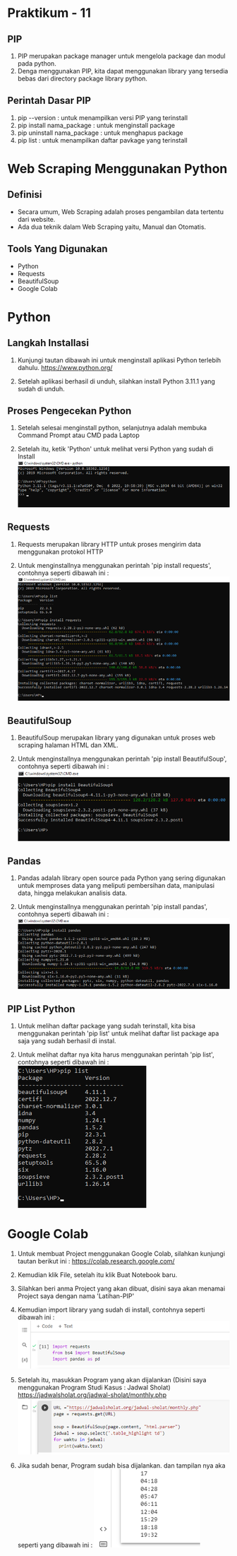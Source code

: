 # Praktikum - 11

## PIP

1. PIP merupakan package manager untuk mengelola package dan modul pada python.
2. Denga menggunakan PIP, kita dapat menggunakan library yang tersedia bebas dari directory package library python.

## Perintah Dasar PIP

1. pip --version : untuk menampilkan versi PIP yang terinstall
2. pip install nama_package : untuk menginstall package
3. pip uninstall nama_package : untuk menghapus package
4. pip list : untuk menampilkan daftar pavkage yang terinstall

# Web Scraping Menggunakan Python

## Definisi

- Secara umum, Web Scraping adalah proses pengambilan data tertentu dari website.
- Ada dua teknik dalam Web Scraping yaitu, Manual dan Otomatis.

## Tools Yang Digunakan

- Python
- Requests
- BeautifulSoup
- Google Colab

# Python

## Langkah Installasi

1. Kunjungi tautan dibawah ini untuk menginstall aplikasi Python terlebih dahulu.
https://www.python.org/

2. Setelah aplikasi berhasil di unduh, silahkan install Python 3.11.1 yang sudah di unduh.

## Proses Pengecekan Python

1. Setelah selesai menginstall python, selanjutnya adalah membuka Command Prompt atau CMD pada Laptop 

2. Setelah itu, ketik 'Python' untuk melihat versi Python yang sudah di Install
![img.1](Screenshot/PNG-2.png)

## Requests

1. Requests merupakan library HTTP untuk proses mengirim data menggunakan protokol HTTP

2. Untuk menginstallnya menggunakan perintah 'pip install requests', contohnya seperti dibawah ini :
![img.2](Screenshot/PNG-3.png)

## BeautifulSoup

1. BeautifulSoup merupakan library yang digunakan untuk proses web scraping halaman HTML dan XML.

2. Untuk menginstallnya menggunakan perintah 'pip install BeautifulSoup', contohnya seperti dibawah ini :
![img.3](Screenshot/PNG-4.png)

## Pandas

1. Pandas adalah library open source pada Python yang sering digunakan untuk memproses data yang meliputi pembersihan data, manipulasi data, hingga melakukan analisis data.

2. Untuk menginstallnya menggunakan perintah 'pip install pandas', contohnya seperti dibawah ini :
![img.4](Screenshot/PNG-5.png)

## PIP List Python

1. Untuk melihan daftar package yang sudah terinstall, kita bisa menggunakan perintah 'pip list' untuk melihat daftar list package apa saja yang sudah berhasil di instal.

2. Untuk melihat daftar nya kita harus menggunakan perintah 'pip list', contohnya seperti dibawah ini :
![img.5](Screenshot/PNG-6.png)

# Google Colab

1. Untuk membuat Project menggunakan Google Colab, silahkan kunjungi tautan berikut ini : https://colab.research.google.com/

2. Kemudian klik File, setelah itu klik Buat Notebook baru.

3. Silahkan beri anma Project yang akan dibuat, disini saya akan menamai Project saya dengan nama 'Latihan-PIP'

4. Kemudian import library yang sudah di install, contohnya seperti dibawah ini :
![img.6](Screenshot/PNG-7%20(2).png)

5. Setelah itu, masukkan Program yang akan dijalankan (Disini saya menggunakan Program Studi Kasus : Jadwal Sholat) https://jadwalsholat.org/jadwal-sholat/monthly.php
![img.7](Screenshot/PNG-8.png)

6. Jika sudah benar, Program sudah bisa dijalankan. dan tampilan nya aka seperti yang dibawah ini :
![img.9](Screenshot/PNG-9.png)


